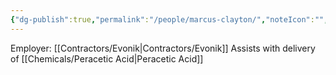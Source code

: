 ```yaml
---
{"dg-publish":true,"permalink":"/people/marcus-clayton/","noteIcon":"","created":"2025-01-31T11:42:55.174-06:00"}
---
```


Employer: [[Contractors/Evonik\|Contractors/Evonik]]
Assists with delivery of [[Chemicals/Peracetic Acid\|Peracetic Acid]]